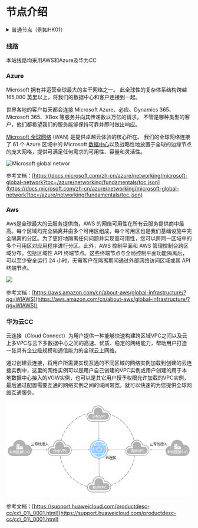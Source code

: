 # 节点介绍

<details>

<summary>普通节点（例如HK01）</summary>



</details>

### 线路

本站线路均采用AWS和Azure及华为CC

### Azure

Microsoft 拥有并运营全球最大的主干网络之一。 此全球性的复杂体系结构跨越 165,000 英里以上，将我们的数据中心和客户连接到一起。

世界各地的客户每天都会连接 Microsoft Azure、必应、Dynamics 365、Microsoft 365、XBox 等服务并向其传递数以万亿的请求。 不管是哪种类型的客户，他们都希望我们的服务能够保持可靠并即时做出响应。

[Microsoft 全球网络](https://azure.microsoft.com/global-infrastructure/global-network/) (WAN) 是提供卓越云体验的核心所在。 我们的全球网络连接了 61 个 Azure 区域中的 Microsoft [数据中心](https://azure.microsoft.com/global-infrastructure/)以及战略性地放置于全球的边缘节点的庞大网格，提供可满足任何需求的可用性、容量和灵活性。

![Microsoft global networ](https://docs.microsoft.com/zh-cn/azure/networking/media/microsoft-global-network/microsoft-global-wan.png)

参考文档：[https://docs.microsoft.com/zh-cn/azure/networking/microsoft-global-network?toc=/azure/networking/fundamentals/toc.json](https://docs.microsoft.com/zh-cn/azure/networking/microsoft-global-network?toc=/azure/networking/fundamentals/toc.json)

### Aws

Aws是全球最大的云服务提供商，AWS 的网络可用性在所有云服务提供商中最高。每个区域均完全隔离并由多个可用区组成，每个可用区也是我们基础设施中完全隔离的分区。为了更好地隔离任何问题并实现高可用性，您可以跨同一区域中的多个可用区对应用程序进行分区。此外，AWS 控制平面和 AWS 管理控制台跨区域分布，包括区域性 API 终端节点。这些终端节点与全局控制平面功能隔离后，可以至少安全运行 24 小时，无需客户在隔离期间通过外部网络访问区域或其 API 终端节点。

![](https://1-1306085497.cos.ap-shanghai.myqcloud.com/img/image-20220408015937124.png)

参考文档：[https://aws.amazon.com/cn/about-aws/global-infrastructure/?pg=WIAWS](https://aws.amazon.com/cn/about-aws/global-infrastructure/?pg=WIAWS)\


### 华为云CC

云连接（Cloud Connect）为用户提供一种能够快速构建跨区域VPC之间以及云上多VPC与云下多数据中心之间的高速、优质、稳定的网络能力，帮助用户打造一张具有企业级规模和通信能力的全球云上网络。

通过创建云连接，将用户所需要实现互通的不同区域的网络实例加载到创建的云连接实例中，这里的网络实例可以是用户自己创建的VPC实例或用户创建的用于本地数据中心接入的VGW实例，也可以是其它用户授予权限允许加载的VPC实例，最后通过配置需要互通的网络实例之间的域间带宽，就可以快速的为您提供全球网络互通服务。

![](<.gitbook/assets/image (1).png>)

参考文档：[https://support.huaweicloud.com/productdesc-cc/cc\_01\_0001.html](https://support.huaweicloud.com/productdesc-cc/cc\_01\_0001.html)

